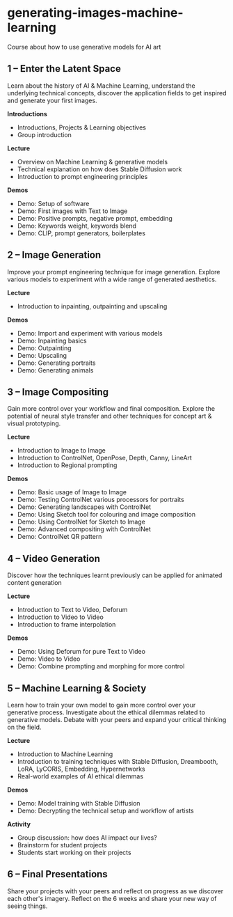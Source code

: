 # generating-images-machine-learning
Course about how to use generative models for AI art

## 1 – Enter the Latent Space
Learn about the history of AI & Machine Learning, understand the underlying technical concepts, discover the application fields to get inspired and generate your first images.

**Introductions**

- Introductions, Projects & Learning objectives
- Group introduction

**Lecture**

- Overview on Machine Learning & generative models
- Technical explanation on how does Stable Diffusion work
- Introduction to prompt engineering principles

**Demos**

- Demo: Setup of software
- Demo: First images with Text to Image
- Demo: Positive prompts, negative prompt, embedding
- Demo: Keywords weight, keywords blend
- Demo: CLIP, prompt generators, boilerplates

## 2 – Image Generation
Improve your prompt engineering technique for image generation. Explore various models to experiment with a wide range of generated aesthetics.

**Lecture**

- Introduction to inpainting, outpainting and upscaling

**Demos**

- Demo: Import and experiment with various models
- Demo: Inpainting basics
- Demo: Outpainting
- Demo: Upscaling
- Demo: Generating portraits
- Demo: Generating animals

## 3 – Image Compositing
Gain more control over your workflow and final composition. Explore the potential of neural style transfer and other techniques for concept art & visual prototyping.

**Lecture**

- Introduction to Image to Image
- Introduction to ControlNet, OpenPose, Depth, Canny, LineArt
- Introduction to Regional prompting

**Demos**

- Demo: Basic usage of Image to Image
- Demo: Testing ControlNet various processors for portraits
- Demo: Generating landscapes with ControlNet
- Demo: Using Sketch tool for colouring and image composition
- Demo: Using ControlNet for Sketch to Image
- Demo: Advanced compositing with ControlNet
- Demo: ControlNet QR pattern

## 4 – Video Generation
Discover how the techniques learnt previously can be applied for animated content generation

**Lecture**

- Introduction to Text to Video, Deforum
- Introduction to Video to Video
- Introduction to frame interpolation

**Demos**

- Demo: Using Deforum for pure Text to Video
- Demo: Video to Video
- Demo: Combine prompting and morphing for more control

## 5 – Machine Learning & Society
Learn how to train your own model to gain more control over your generative process. Investigate about the ethical dilemmas related to generative models. Debate with your peers and expand your critical thinking on the field.

**Lecture**

- Introduction to Machine Learning
- Introduction to training techniques with Stable Diffusion, Dreambooth, LoRA, LyCORIS, Embedding, Hypernetworks
- Real-world examples of AI ethical dilemmas

**Demos**
- Demo: Model training with Stable Diffusion
- Demo: Decrypting the technical setup and workflow of artists

**Activity**
- Group discussion: how does AI impact our lives?
- Brainstorm for student projects
- Students start working on their projects

## 6 – Final Presentations
Share your projects with your peers and reflect on progress as we discover each other's imagery. Reflect on the 6 weeks and share your new way of seeing things.
